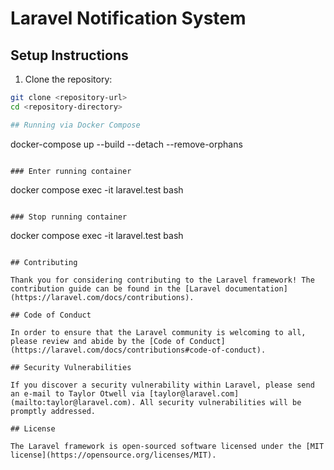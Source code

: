 # Laravel Notification System

## Setup Instructions

1. Clone the repository:

```bash
git clone <repository-url>
cd <repository-directory>

## Running via Docker Compose

```
docker-compose up --build --detach --remove-orphans
```

### Enter running container

```
docker compose exec -it laravel.test bash
```

### Stop running container

```
docker compose exec -it laravel.test bash
```

## Contributing

Thank you for considering contributing to the Laravel framework! The contribution guide can be found in the [Laravel documentation](https://laravel.com/docs/contributions).

## Code of Conduct

In order to ensure that the Laravel community is welcoming to all, please review and abide by the [Code of Conduct](https://laravel.com/docs/contributions#code-of-conduct).

## Security Vulnerabilities

If you discover a security vulnerability within Laravel, please send an e-mail to Taylor Otwell via [taylor@laravel.com](mailto:taylor@laravel.com). All security vulnerabilities will be promptly addressed.

## License

The Laravel framework is open-sourced software licensed under the [MIT license](https://opensource.org/licenses/MIT).
